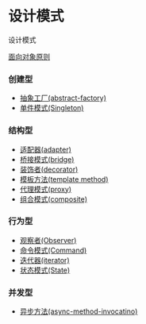 # 设计模式
设计模式
<!--[面向对象的六大原则](https://github.com/simple-android-framework-exchange/android_design_patterns_analysis/)-->
[面向对象原则]()

<!--|#| Name | category |   -->
<!--|--------| :------: | :------: |-->
<!--|1|[abstract-factory](https://github.com/xu6148152/Design-Patterns/blob/master/DesignPatterns%2Fabstractfactory%2Findex.md)| Creational-->
<!--|2|[adapter](https://github.com/xu6148152/Design-Patterns/blob/master/DesignPatterns%2Fadapter%2Findex.md)| Structural-->
<!--|3|[async-method-invocation](https://github.com/xu6148152/Design-Patterns/blob/master/DesignPatterns/async-method-invocation/index.md) | Concurrency-->
<!--|4|[bridge](https://github.com/xu6148152/Design-Patterns/blob/master/DesignPatterns%2Fbridge%2Findex.md)| Structural-->

### 创建型
* [抽象工厂(abstract-factory)](https://github.com/xu6148152/Design-Patterns/blob/master/DesignPatterns%2Fabstractfactory%2Findex.md)  
* [单件模式(Singleton)](https://github.com/xu6148152/Design-Patterns/blob/master/DesignPatterns/singleton/index.md)

### 结构型
* [适配器(adapter)](https://github.com/xu6148152/Design-Patterns/blob/master/DesignPatterns%2Fadapter%2Findex.md)  
* [桥接模式(bridge)](https://github.com/xu6148152/Design-Patterns/blob/master/DesignPatterns/bridge/index.md)  
* [装饰者(decorator)](https://github.com/xu6148152/Design-Patterns/blob/master/DesignPatterns/decorate/index.md)  
* [模板方法(template method)](https://github.com/xu6148152/Design-Patterns/blob/master/DesignPatterns/templatemethod/index.md)
* [代理模式(proxy)](https://github.com/xu6148152/Design-Patterns/blob/master/DesignPatterns/proxy/index.md)  
* [组合模式(composite)](https://github.com/xu6148152/Design-Patterns/blob/master/DesignPatterns/composite/index.md)  

### 行为型  
* [观察者(Observer)](https://github.com/xu6148152/Design-Patterns/blob/master/DesignPatterns/observable/index.md)  
* [命令模式(Command)](https://github.com/xu6148152/Design-Patterns/blob/master/DesignPatterns/command/index.md)  
* [迭代器(iterator)](https://github.com/xu6148152/Design-Patterns/blob/master/DesignPatterns/iterator/index.md)  
* [状态模式(State)](https://github.com/xu6148152/Design-Patterns/blob/master/DesignPatterns/state/index.md)

### 并发型
* [异步方法(async-method-invocatino)](https://github.com/xu6148152/Design-Patterns/blob/master/DesignPatterns/async-method-invocation/index.md)
